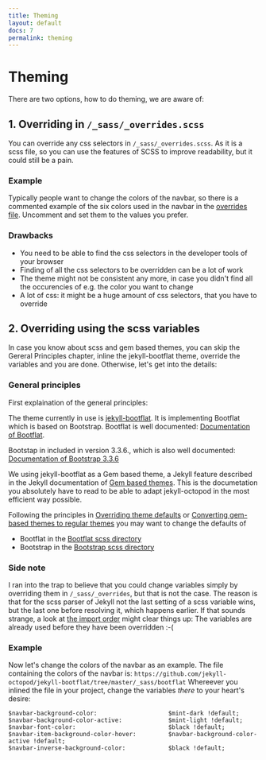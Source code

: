 ```yaml
---
title: Theming
layout: default
docs: 7
permalink: theming
---
```


# Theming

There are two options, how to do theming, we are aware of:

## 1. Overriding in `/_sass/_overrides.scss`

You can override any css selectors in `/_sass/_overrides.scss`. As it is a scss file, so you can use
the features of SCSS to improve readability, but it could still be a pain.

### Example

Typically people want to change the colors of the navbar, so there is a commented example of the
six colors used in the navbar in the
[overrides file](https://github.com/jekyll-octopod/jekyll-octopod/blob/master/assets/_sass/_overrides.scss).
Uncomment and set them to the values you prefer.

### Drawbacks

* You need to be able to find the css selectors in the developer tools of your browser
* Finding of all the css selectors to be overridden can be a lot of work
* The theme might not be consistent any more, in case you didn't find all the occurencies of e.g.
  the color you want to change
* A lot of css: it might be a huge amount of css selectors, that you have to override


## 2. Overriding using the scss variables

In case you know about scss and gem based themes, you can skip the Gereral Principles chapter,
inline the jekyll-bootflat theme, override the variables and you are done. Otherwise, let's get
into the details:

### General principles

First explaination of the general principles:

The theme currently in use is [jekyll-bootflat](https://github.com/jekyll-octopod/jekyll-bootflat).
It is implementing Bootflat which is based on Bootstrap.
Bootflat is well documented: [Documentation of Bootflat](http://bootflat.github.io/).

Bootstap in included in version 3.3.6., which is also well documented:
[Documentation of Bootstrap 3.3.6](https://bootstrapdocs.com/v3.3.6/docs/getting-started/)

We using jekyll-bootflat as a Gem based theme, a Jekyll feature described in the Jekyll
documentation of [Gem based themes](https://jekyllrb.com/docs/themes/). This is the documetation
you absolutely have to read to be able to adapt jekyll-octopod in the most efficient way possible.

Following the principles in
[Overriding theme defaults](https://jekyllrb.com/docs/themes/#overriding-theme-defaults)
or [Converting gem-based themes to regular themes](https://jekyllrb.com/docs/themes/#converting-gem-based-themes-to-regular-themes)
you may want to change the defaults of

* Bootflat in the [Bootflat scss directory](https://github.com/jekyll-octopod/jekyll-bootflat/tree/master/_sass/bootflat)
* Bootstrap in the [Bootstrap scss directory](https://github.com/jekyll-octopod/jekyll-bootflat/tree/master/_sass/bootstrap)

### Side note

I ran into the trap to believe that you could change variables simply by overriding them
in `/_sass/_overrides`, but that is not the case. The reason is that for the scss parser of
Jekyll not the last setting of a scss variable wins, but the last one before resolving it,
which happens earlier. If that sounds strange, a look at
[the import order](https://github.com/jekyll-octopod/jekyll-bootflat/blob/master/assets/css/main.scss)
might clear things up: The variables are already used before they have been overridden :-(

### Example

Now let's change the colors of the navbar as an example. The file containing the colors of the navbar is:
`https://github.com/jekyll-octopod/jekyll-bootflat/tree/master/_sass/bootflat`
Whereever you inlined the file in your project, change the variables *there* to your heart's desire:

```
$navbar-background-color:                    $mint-dark !default;
$navbar-background-color-active:             $mint-light !default;
$navbar-font-color:                          $black !default;
$navbar-item-background-color-hover:         $navbar-background-color-active !default;
$navbar-inverse-background-color:            $black !default;
```
